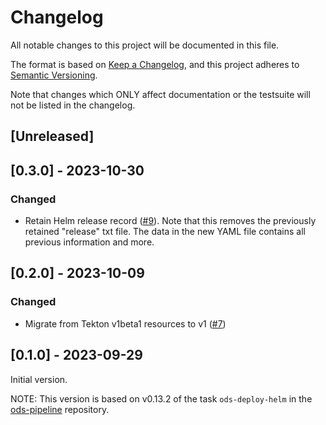 # Changelog

All notable changes to this project will be documented in this file.

The format is based on [Keep a Changelog](https://keepachangelog.com/en/1.0.0/),
and this project adheres to [Semantic Versioning](https://semver.org/spec/v2.0.0.html).

Note that changes which ONLY affect documentation or the testsuite will not be
listed in the changelog.

## [Unreleased]

## [0.3.0] - 2023-10-30

### Changed

- Retain Helm release record ([#9](https://github.com/opendevstack/ods-pipeline-helm/pull/9)). Note that this removes the previously retained "release" txt file. The data in the new YAML file contains all previous information and more.

## [0.2.0] - 2023-10-09

### Changed

- Migrate from Tekton v1beta1 resources to v1 ([#7](https://github.com/opendevstack/ods-pipeline-helm/pull/7))

## [0.1.0] - 2023-09-29

Initial version.

NOTE: This version is based on v0.13.2 of the task `ods-deploy-helm` in the [ods-pipeline](https://github.com/opendevstack/ods-pipeline) repository.
